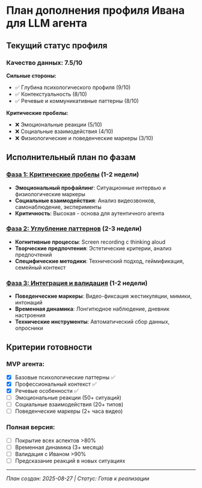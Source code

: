 # План дополнения профиля Ивана для LLM агента

## Текущий статус профиля

### Качество данных: 7.5/10

**Сильные стороны:**
- ✅ Глубина психологического профиля (9/10)
- ✅ Контекстуальность (8/10)  
- ✅ Речевые и коммуникативные паттерны (8/10)

**Критические пробелы:**
- ❌ Эмоциональные реакции (5/10)
- ❌ Социальные взаимодействия (4/10)
- ❌ Физиологические и поведенческие маркеры (3/10)

## Исполнительный план по фазам

### [Фаза 1: Критические пробелы](PROFILE_ENHANCEMENT_PLAN/01-critical-gaps.md) (1-2 недели)
- **Эмоциональный профайлинг**: Ситуационные интервью и физиологические маркеры
- **Социальные взаимодействия**: Анализ видеозвонков, самонаблюдение, эксперименты
- **Критичность**: Высокая - основа для аутентичного агента

### [Фаза 2: Углубление паттернов](PROFILE_ENHANCEMENT_PLAN/02-pattern-deepening.md) (2-3 недели)  
- **Когнитивные процессы**: Screen recording с thinking aloud
- **Творческие предпочтения**: Эстетические критерии, анализ предпочтений
- **Специфические методики**: Технический подход, геймификация, семейный контекст

### [Фаза 3: Интеграция и валидация](PROFILE_ENHANCEMENT_PLAN/03-integration-validation.md) (1-2 недели)
- **Поведенческие маркеры**: Видео-фиксация жестикуляции, мимики, интонаций
- **Временная динамика**: Лонгитюдное наблюдение, дневник настроения
- **Технические инструменты**: Автоматический сбор данных, опросники

## Критерии готовности

### MVP агента:
- [x] Базовые психологические паттерны ✅
- [x] Профессиональный контекст ✅
- [x] Речевые особенности ✅  
- [ ] Эмоциональные реакции (50+ ситуаций)
- [ ] Социальные взаимодействия (20+ типов)
- [ ] Поведенческие маркеры (2+ часа видео)

### Полная версия:
- [ ] Покрытие всех аспектов >80%
- [ ] Временная динамика (3+ месяца)
- [ ] Валидация с Иваном >90%
- [ ] Предсказание реакций в новых ситуациях

---
*План создан: 2025-08-27 | Статус: Готов к реализации*